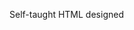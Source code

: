 Self-taught HTML designed
              
 
 
 
      
 
 
                                                      